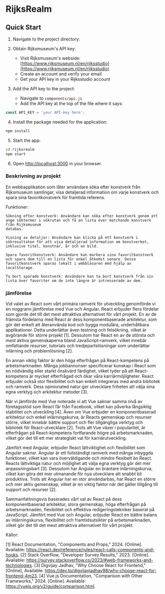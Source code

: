 
# RijksRealm

## Quick Start

1. Navigate to the project directory:

2. Obtain Rijksmuseum's API key:
    * Visit Rijksmuseum's webside: [https://www.rijksmuseum.nl/en/rijksstudio](https://www.rijksmuseum.nl/en/rijksstudio)
    * Create an account and verify your email
    * Get your API key in your Rijksstudio account

3. Add the API key to the project:
    * Navigate to `components/api.js`
    * Add the API key at the top of the file where it says:
```javascript
const API_KEY = 'your API-key here';
```

4. Install the package needed for the application:
```bash
npm install
```

5. Start the app:
```bash
cd rijksrealm
npm start
```

6. Open [http://localhost:3000](http://localhost:3000) in your browser.

### Beskrivning av projekt
En webbapplikation som låter användare söka efter konstverk från Rijksmuseum
samlingar, visa detaljerad information om varje konstverk och spara sina favoritkonstverk för framtida referens.

Funktioner:

    Sökning efter konstverk: Användare kan söka efter konstverk genom att ange söktermer i sökrutan och få en lista över matchande konstverk från Rijksmuseum
    databas.

    Visning av detaljer: Användare kan klicka på ett konstverk i sökresultaten för att visa detaljerad information om konstverket, inklusive titel, konstnär, år och en bild.

    Spara favoritkonstverk: Användare kan markera sina favoritkonstverk och spara dem till en lista för enkel åtkomst senare. Dessa favoritkonstverk sparas lokalt i webbläsaren med hjälp av localStorage.

    Ta bort sparade konstverk: Användare kan ta bort konstverk från sin lista över favoriter om de inte längre är intresserade av dem.


### jämförelse
Vid valet av React som vårt primära ramverk för utveckling genomförde vi en noggrann jämförelse med Vue och Angular. React erbjuder flera fördelar som gjorde det till det mest attraktiva alternativet för vårt projekt. En av de främsta fördelarna med React är dess komponentbaserade arkitektur, som gör det enkelt att återanvända kod och bygga modulära, underhållbara applikationer. Detta underlättar även testning och felsökning, vilket är avgörande för större projekt [1]. Dessutom har React en av de största och mest aktiva gemenskaperna bland JavaScript-ramverk, vilket innebär omfattande resurser, tutorials och tredjepartslösningar som underlättar inlärning och problemlösning [2].

En annan viktig faktor är den höga efterfrågan på React-kompetens på arbetsmarknaden. Många jobbannonser specificerar kunskap i React som en nödvändig eller starkt önskvärd färdighet, vilket tyder på att React-kompetens är mycket efterfrågad och ökar våra karriärmöjligheter. React erbjuder också stor flexibilitet och kan enkelt integreras med andra bibliotek och ramverk. Dess opinionated natur ger utvecklare friheten att välja sina egna verktyg och arkitektur metoder [3].

När vi jämförde med Vue noterade vi att Vue saknar samma nivå av företagsstöd som React får från Facebook, vilket kan påverka långsiktig stabilitet och utveckling [4]. Även om Vue erbjuder en komponentbaserad arkitektur och enkel inlärningskurva, är Reacts gemenskap och resurser större, vilket innebär bättre support och fler tillgängliga verktyg och bibliotek för React-utvecklare [2]. Trots att Vue växer i popularitet, är efterfrågan på React-kompetens fortfarande högre på arbetsmarknaden, vilket gör det till ett mer strategiskt val för karriärutveckling.

Jämfört med Angular, erbjuder React lättviktighet och flexibilitet som Angular saknar. Angular är ett fullständigt ramverk med många inbyggda funktioner, vilket kan vara överväldigande och mindre flexibelt än React. Reacts lättviktiga natur och möjlighet att välja egna verktyg gör det mer anpassningsbart [3]. Dessutom har Angular en brantare inlärningskurva, vilket kan göra det mer utmanande för nya utvecklare att snabbt bli produktiva. Trots att Angular har en stor användarbas, har React en större och mer aktiv gemenskap, vilket är en viktig faktor när det gäller tillgång till support och resurser [2].

Sammanfattningsvis baserades vårt val av React på dess komponentbaserad arkitektur, stora gemenskap, höga efterfrågan på arbetsmarknaden, flexibilitet och effektiva redigeringstekniker baserat på JavaScript. Jämfört med Vue och Angular, erbjuder React en bättre balans av inlärningskurva, flexibilitet och framtidsutsikter på arbetsmarknaden, vilket gör det till det mest attraktiva alternativet för vårt projekt.

Källor:

[1] React Documentation, "Components and Props," 2024. [Online]. Available: https://react.dev/reference/rules/react-calls-components-and-hooks.
[2] Stack Overflow, "Developer Survey Results," 2023. [Online]. Available: https://survey.stackoverflow.co/2023/#web-frameworks-and-technologies.
[3] Digvijay Jadhav, "Why Choose React for Frontend," [Online], Available: https://dev.to/digvijayjadhav98/why-choose-react-for-frontend-4m23.
[4] Vue.js Documentation, "Comparison with Other Frameworks," 2024. [Online]. Available: https://vuejs.org/v2/guide/comparison.html.
